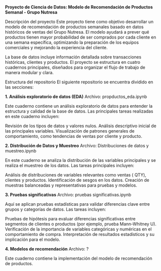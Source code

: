 **Proyecto de Ciencia de Datos: Modelo de Recomendación de Productos Semanal - Grupo Nutresa**

Descripción del proyecto
Este proyecto tiene como objetivo desarrollar un modelo de recomendación de productos semanales basado en datos históricos de ventas del Grupo Nutresa. El modelo ayudará a prever qué productos tienen mayor probabilidad de ser comprados por cada cliente en una semana específica, optimizando la preparación de los equipos comerciales y mejorando la experiencia del cliente.

La base de datos incluye información detallada sobre transacciones históricas, clientes y productos. El proyecto se estructura en cuatro cuadernos principales, diseñados para organizar el flujo de trabajo de manera modular y clara.

Estructura del repositorio
El siguiente repositorio se encuentra dividido en las secciones:

**1. Análisis exploratorio de datos (EDA)**
Archivo: propductos_eda.ipynb

Este cuaderno contiene un análisis exploratorio de datos para entender la estructura y calidad de la base de datos. Las principales tareas realizadas en este cuaderno incluyen:

Revisión de los tipos de datos y valores nulos.
Análisis descriptivo inicial de las principales variables.
Visualización de patrones generales de comportamiento, como tendencias de ventas por cliente y producto.


**2. Distribución de Datos y Muestreo**
Archivo: Distribuciones de datos y muestreo.ipynb

En este cuaderno se analiza la distribución de las variables principales y se realiza el muestreo de los datos. Las tareas principales incluyen:

Análisis de distribuciones de variables relevantes como ventas ( QTY), clientes y productos.
Identificación de sesgos en los datos.
Creación de muestras balanceadas y representativas para pruebas y modelos.


**3. Pruebas significativas**
Archivo: pruebas significativas.ipynb

Aquí se aplican pruebas estadísticas para validar diferencias clave entre grupos y categorías de datos. Las tareas incluyen:

Pruebas de hipótesis para evaluar diferencias significativas entre segmentos de clientes o productos (por ejemplo, prueba Mann-Whitney U).
Verificación de la importancia de variables categóricas y numéricas en el comportamiento de compra.
Interpretación de resultados estadísticos y su implicación para el modelo.

**4. Modelos de recomendación**
Archivo: ?

Este cuaderno contiene la implementación del modelo de recomendación de productos.
